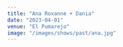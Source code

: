 ```yaml
---
title: "Ana Roxanne + Dania"
date: "2023-04-01"
venue: "El Pumarejo"
image: "/images/shows/past/ana.jpg"
---
```


